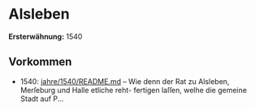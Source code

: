 # Alsleben

**Ersterwähnung:** 1540

## Vorkommen
- 1540: [jahre/1540/README.md](../jahre/1540/README.md) – Wie denn
der Rat zu Alsleben, Merſeburg und Halle etliche reht-
fertigen laſſen, welhe die gemeine Stadt auf P...
